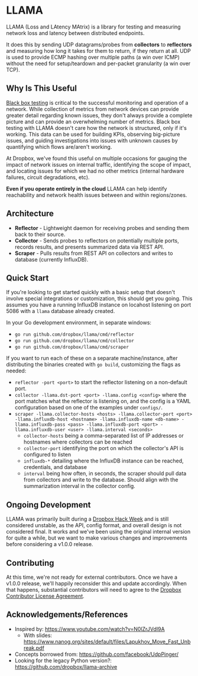 # LLAMA

LLAMA (Loss and LAtency MAtrix) is a library for testing and measuring network loss and latency between distributed endpoints.

It does this by sending UDP datagrams/probes from **collectors** to **reflectors** and measuring how long it takes for them to return, if they return at all. UDP is used to provide ECMP hashing over multiple paths (a win over ICMP) without the need for setup/teardown and per-packet granularity (a win over TCP).

## Why Is This Useful

[Black box testing](https://en.wikipedia.org/wiki/Black-box_testing) is critical to the successful monitoring and operation of a network. While collection of metrics from network devices can provide greater detail regarding known issues, they don't always provide a complete picture and can provide an overwhelming number of metrics. Black box testing with LLAMA doesn't care how the network is structured, only if it's working. This data can be used for building KPIs, observing big-picture issues, and guiding investigations into issues with unknown causes by quantifying which flows are/aren't working.

At Dropbox, we've found this useful on multiple occasions for gauging the impact of network issues on internal traffic, identifying the scope of impact, and locating issues for which we had no other metrics (internal hardware failures, circuit degradations, etc).

**Even if you operate entirely in the cloud** LLAMA can help identify reachability and network health issues between and within regions/zones.

## Architecture

- **Reflector** - Lightweight daemon for receiving probes and sending them back to their source.
- **Collector** - Sends probes to reflectors on potentially multiple ports, records results, and presents summarized data via REST API.
- **Scraper** - Pulls results from REST API on collectors and writes to database (currently InfluxDB).

## Quick Start

If you're looking to get started quickly with a basic setup that doesn't involve special integrations or customization, this should get you going. This assumes you have a running InfluxDB instance on locahost listening on port 5086 with a `llama` database already created.

In your Go development environment, in separate windows:

- `go run github.com/dropbox/llama/cmd/reflector`
- `go run github.com/dropbox/llama/cmd/collector`
- `go run github.com/dropbox/llama/cmd/scraper`

If you want to run each of these on a separate machine/instance, after distributing the binaries created with `go build`, customizing the flags as needed:

- `reflector -port <port>` to start the reflector listening on a non-default port.
- `collector -llama.dst-port <port> -llama.config <config>` where the port matches what the reflector is listening on, and the config is a YAML configuration based on one of the examples under `configs/`.
- `scraper -llama.collector-hosts <hosts> -llama.collector-port <port> -llama.influxdb-host <hostname> -llama.influxdb-name <db-name> -llama.influxdb-pass <pass> -llama.influxdb-port <port> -llama.influxdb-user <user> -llama.interval <seconds>`
    - `collector-hosts` being a comma-separated list of IP addresses or hostnames where collectors can be reached
    - `collector-port` identifying the port on which the collector's API is configured to listen
    - `influxdb-*` detailing where the InfluxDB instance can be reached, credentials, and database
    - `interval` being how often, in seconds, the scraper should pull data from collectors and write to the database. Should align with the summarization interval in the collector config.

## Ongoing Development

LLAMA was primarily built during a [Dropbox Hack Week](https://www.theverge.com/2014/7/24/5930927/why-dropbox-gives-its-employees-a-week-to-do-whatever-they-want) and is still considered unstable, as the API, config format, and overall design is not considered final. It works and we've been using the original internal version for quite a while, but we want to make various changes and improvements before considering a v1.0.0 release.

## Contributing

At this time, we're not ready for external contributors. Once we have a v1.0.0 release, we'll happily reconsider this and update accordingly. When that happens, substantial contributors will need to agree to the [Dropbox Contributor License Agreement](https://opensource.dropbox.com/cla/).

## Acknowledgements/References

* Inspired by: <https://www.youtube.com/watch?v=N0lZrJVdI9A>
    * With slides: <https://www.nanog.org/sites/default/files/Lapukhov_Move_Fast_Unbreak.pdf>
* Concepts borrowed from: <https://github.com/facebook/UdpPinger/>
* Looking for the legacy Python version?: https://github.com/dropbox/llama-archive
